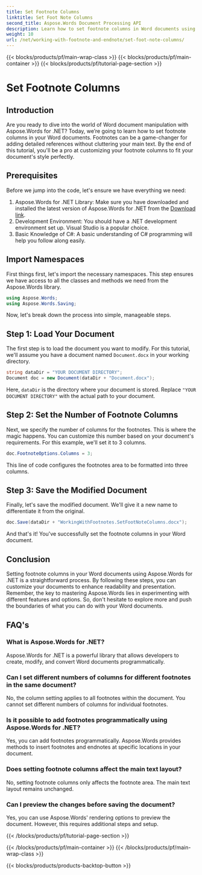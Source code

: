 ```yaml
---
title: Set Footnote Columns
linktitle: Set Foot Note Columns
second_title: Aspose.Words Document Processing API
description: Learn how to set footnote columns in Word documents using Aspose.Words for .NET. Customize your footnote layout easily with our step-by-step guide.
weight: 10
url: /net/working-with-footnote-and-endnote/set-foot-note-columns/
---
```


{{< blocks/products/pf/main-wrap-class >}}
{{< blocks/products/pf/main-container >}}
{{< blocks/products/pf/tutorial-page-section >}}

# Set Footnote Columns

## Introduction

Are you ready to dive into the world of Word document manipulation with Aspose.Words for .NET? Today, we’re going to learn how to set footnote columns in your Word documents. Footnotes can be a game-changer for adding detailed references without cluttering your main text. By the end of this tutorial, you'll be a pro at customizing your footnote columns to fit your document's style perfectly.

## Prerequisites

Before we jump into the code, let's ensure we have everything we need:

1. Aspose.Words for .NET Library: Make sure you have downloaded and installed the latest version of Aspose.Words for .NET from the [Download link](https://releases.aspose.com/words/net/).
2. Development Environment: You should have a .NET development environment set up. Visual Studio is a popular choice.
3. Basic Knowledge of C#: A basic understanding of C# programming will help you follow along easily.

## Import Namespaces

First things first, let's import the necessary namespaces. This step ensures we have access to all the classes and methods we need from the Aspose.Words library.

```csharp
using Aspose.Words;
using Aspose.Words.Saving;
```

Now, let's break down the process into simple, manageable steps.

## Step 1: Load Your Document

The first step is to load the document you want to modify. For this tutorial, we'll assume you have a document named `Document.docx` in your working directory.

```csharp
string dataDir = "YOUR DOCUMENT DIRECTORY"; 
Document doc = new Document(dataDir + "Document.docx");
```

Here, `dataDir` is the directory where your document is stored. Replace `"YOUR DOCUMENT DIRECTORY"` with the actual path to your document.

## Step 2: Set the Number of Footnote Columns

Next, we specify the number of columns for the footnotes. This is where the magic happens. You can customize this number based on your document's requirements. For this example, we'll set it to 3 columns.

```csharp
doc.FootnoteOptions.Columns = 3;
```

This line of code configures the footnotes area to be formatted into three columns.

## Step 3: Save the Modified Document

Finally, let's save the modified document. We'll give it a new name to differentiate it from the original.

```csharp
doc.Save(dataDir + "WorkingWithFootnotes.SetFootNoteColumns.docx");
```

And that's it! You've successfully set the footnote columns in your Word document.

## Conclusion

Setting footnote columns in your Word documents using Aspose.Words for .NET is a straightforward process. By following these steps, you can customize your documents to enhance readability and presentation. Remember, the key to mastering Aspose.Words lies in experimenting with different features and options. So, don't hesitate to explore more and push the boundaries of what you can do with your Word documents.

## FAQ's

### What is Aspose.Words for .NET?  
Aspose.Words for .NET is a powerful library that allows developers to create, modify, and convert Word documents programmatically.

### Can I set different numbers of columns for different footnotes in the same document?  
No, the column setting applies to all footnotes within the document. You cannot set different numbers of columns for individual footnotes.

### Is it possible to add footnotes programmatically using Aspose.Words for .NET?  
Yes, you can add footnotes programmatically. Aspose.Words provides methods to insert footnotes and endnotes at specific locations in your document.

### Does setting footnote columns affect the main text layout?  
No, setting footnote columns only affects the footnote area. The main text layout remains unchanged.

### Can I preview the changes before saving the document?  
Yes, you can use Aspose.Words' rendering options to preview the document. However, this requires additional steps and setup.

{{< /blocks/products/pf/tutorial-page-section >}}

{{< /blocks/products/pf/main-container >}}
{{< /blocks/products/pf/main-wrap-class >}}

{{< blocks/products/products-backtop-button >}}
